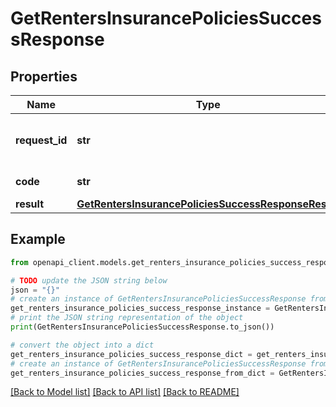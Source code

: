 # GetRentersInsurancePoliciesSuccessResponse


## Properties

Name | Type | Description | Notes
------------ | ------------- | ------------- | -------------
**request_id** | **str** | Unique identifier for the request | [optional] 
**code** | **str** | Response status code | [optional] 
**result** | [**GetRentersInsurancePoliciesSuccessResponseResult**](GetRentersInsurancePoliciesSuccessResponseResult.md) |  | [optional] 

## Example

```python
from openapi_client.models.get_renters_insurance_policies_success_response import GetRentersInsurancePoliciesSuccessResponse

# TODO update the JSON string below
json = "{}"
# create an instance of GetRentersInsurancePoliciesSuccessResponse from a JSON string
get_renters_insurance_policies_success_response_instance = GetRentersInsurancePoliciesSuccessResponse.from_json(json)
# print the JSON string representation of the object
print(GetRentersInsurancePoliciesSuccessResponse.to_json())

# convert the object into a dict
get_renters_insurance_policies_success_response_dict = get_renters_insurance_policies_success_response_instance.to_dict()
# create an instance of GetRentersInsurancePoliciesSuccessResponse from a dict
get_renters_insurance_policies_success_response_from_dict = GetRentersInsurancePoliciesSuccessResponse.from_dict(get_renters_insurance_policies_success_response_dict)
```
[[Back to Model list]](../README.md#documentation-for-models) [[Back to API list]](../README.md#documentation-for-api-endpoints) [[Back to README]](../README.md)


